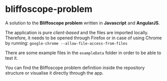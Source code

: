 # bliffoscope-problem
A solution to the **Bliffoscope problem** written in **Javascript** and **AngularJS**.

The application is pure *client-based* and the files are imported locally. 
Therefore, it needs to be opened through Firefox or in case of using Chrome by running:
`google-chrome --allow-file-access-from-files`

There are some example files in the `exampleData` folder in order to be able to test it. 

You can find the Bliffoscope problem definition inside the repository structure or visualise it directly through the app.





